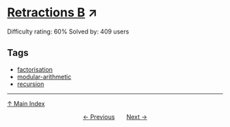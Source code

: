 # [Retractions B](https://projecteuler.net/problem=446) ↗️

Difficulty rating: 60%
Solved by: 409 users
## Tags

- [factorisation](../tags/factorisation.md)
- [modular-arithmetic](../tags/modular-arithmetic.md)
- [recursion](../tags/recursion.md)



---

[↑ Main Index](../README.md)


<div align=center><a href='445.md'>← Previous</a> &nbsp;&nbsp; &nbsp;&nbsp;  <a href='447.md'>Next →</a></div>
